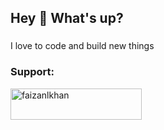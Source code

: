 <h2 align="left">Hey 👋 What's up?</h2>

###

<p align="left">I love to code and build new things</p>

###
<h3 align="left">Support:</h3>
<p><a href="https://www.buymeacoffee.com/faizanlkhan"> <img align="left" src="https://cdn.buymeacoffee.com/buttons/v2/default-yellow.png" height="50" width="210" alt="faizanlkhan" /></a></p><br><br>
